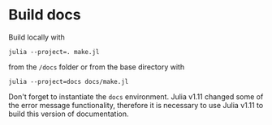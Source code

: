 # Build docs

Build locally with
```
julia --project=. make.jl
```
from the `/docs` folder or from the base directory with
```
julia --project=docs docs/make.jl
```

Don't forget to instantiate the `docs` environment. Julia v1.11 changed some of the error message functionality, therefore it is necessary to use Julia v1.11 to build this version of documentation.